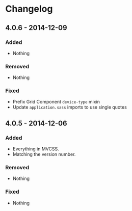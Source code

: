 Changelog
=========

4.0.6 - 2014-12-09
------------------

### Added

- Nothing

### Removed

- Nothing

### Fixed

- Prefix Grid Component `device-type` mixin
- Update `application.sass` imports to use single quotes

4.0.5 - 2014-12-06
-------------------

### Added

- Everything in MVCSS.
- Matching the version number.

### Removed

- Nothing

### Fixed

- Nothing
